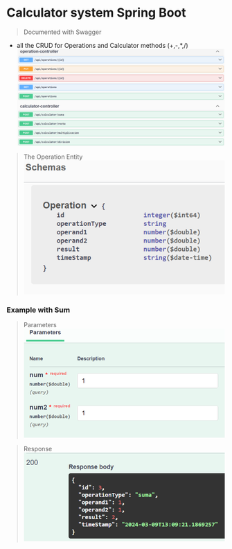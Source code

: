 # Calculator system Spring Boot
> Documented with Swagger

- all the CRUD for Operations and Calculator methods (+,-,*,/)
![img](./imgs/Captura%20de%20pantalla%202024-03-09%20131429.png)


> The Operation Entity
![igm](./imgs/Captura%20de%20pantalla%202024-03-09%20131506.png)

### Example with Sum
> Parameters
![img](./imgs/Captura%20de%20pantalla%202024-03-09%20131527.png)

> Response
![img](./imgs/Captura%20de%20pantalla%202024-03-09%20131558.png)